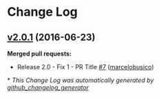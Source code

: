# Change Log

## [v2.0.1](https://github.com/marcelobusico/changelog-testing-repo/tree/v2.0.1) (2016-06-23)
**Merged pull requests:**

- Release 2.0 - Fix 1 - PR Title [\#7](https://github.com/marcelobusico/changelog-testing-repo/pull/7) ([marcelobusico](https://github.com/marcelobusico))



\* *This Change Log was automatically generated by [github_changelog_generator](https://github.com/skywinder/Github-Changelog-Generator)*